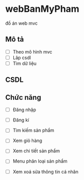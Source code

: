 # webBanMyPham
đồ án web mvc

## Mô tả
- [ ] Theo mô hình mvc
- [ ] Lâp csdl
- [ ] Tìm dữ liệu

## CSDL

## Chức năng
- [ ] Đăng nhập
- [ ] Đăng kí
- [ ] Tìm kiếm sản phẩm
- [ ] Xem giỏ hàng 
- [ ] Xem chi tiết sản phẩm
- [ ] Menu phân loại sản phẩm
- [ ] Xem xoá sửa thông tin cá nhân

